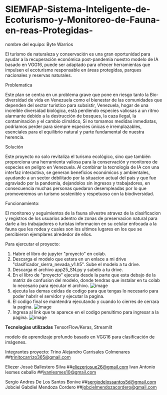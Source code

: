 # SIEMFAP-Sistema-Inteligente-de-Ecoturismo-y-Monitoreo-de-Fauna-en-reas-Protegidas-

nombre del equipo: Byte Warrios


El turismo de naturaleza y conservación es una gran oportunidad para ayudar a la recuperación económica post-pandemia nuestro modelo de IA basado en VGG16, puede ser adaptado para ofrecer herramientas que impulsen el ecoturismo responsable en áreas protegidas, parques nacionales y reservas naturales.


Problematica

Este plan se centra en un problema grave que pone en riesgo tanto la Bio-diversidad de vida en Venezuela como el bienestar de las comunidades que dependen del sector turistico para subsistir, Venezuela, hogar de una increíble diversidad biológica, está perdiendo especies valiosas a un ritmo alarmante debido a la destrucción de bosques, la caza ilegal, la contaminación y el cambio climático, Si no tomamos medidas inmediatas, podríamos perder para siempre especies únicas e irremplazables, esenciales para el equilibrio natural y parte fundamental de nuestra herencia.

Solución

Este proyecto no solo revitaliza el turismo ecológico, sino que también proporciona una herramienta valiosa para la conservación y monitoreo de especies en peligro en Venezuela. Al combinar la tecnología de IA con una interfaz interactiva, se generan beneficios económicos y ambientales, ayudando a un sector debilitado por la situacion actual del pais y que fue agraviado por la pandemia, dejandolos sin ingresos y trabajadores, en consecuencia muchas personas quedaron desempleadas por lo que promoveremos
un turismo sostenible y respetuoso con la biodiversidad.

Funcionamiento:

 El monitoreo y seguimientos de la fauna silvestre atravez de la clasificacion y registros de los usuarios adentro de zonas de preservacion natural para darle a los trabajadores o turistas informacion en su celular enfocada a la fauna que les rodea y cuales son los ultimos lugares en los que se percibieron ejemplares alrededor de ellos.

 Para ejercutar el proyecto:

  1. Habre el libro de jupyter "proyecto" en colab.
  2. Descarga el modelo que estara en un enlace a mi drive "clasificador_sierra_nevada_v1.h5". Sube el modelo a tu drive.
  3. Descarga el archivo app25_SN.py y subelo a tu drive.
  4. En el libro de "proyecto" ejecuta desde la parte que esta debajo de la matriz de confusion del modelo, donde tendras que instalar en tu colab lo necesario para ejecutar el archivo.
![image](https://github.com/user-attachments/assets/0914c66d-dcdb-4440-9c14-af0ba854967a)
  5. ejecuta las demas celdas de codigo para que tengas lo necesario para poder habrir el servidor y ejecutar la pagina.
  6. El codigo final se mantendra ejecutando y cuando lo cierres de cerrara la pagina.
![image](https://github.com/user-attachments/assets/00c1e132-6e3b-42de-b25e-9084bcaa3d5e)
  7. Ingresa al link que te aparece en el codigo penultimo para ingresar a la pagina.
![image](https://github.com/user-attachments/assets/5c3b899c-c00c-4b51-96c9-fc268c75b888)

 

**Tecnologias utilizadas**
TensorFlow/Keras, Streamlit


modelo de aprendizaje profundo basado en VGG16 para clasificación de imágenes.

Integrantes proyecto:
Trino Alejandro Carrisales Colmenares ##trinitocarrizo365@gmail.com

Eliezer Josué Ballestero Silva ##eliezerjosue26@gmail.com
Ivan Antonio lesmes ceballo ##ivanlesmes10@gmail.com

Sergio Andres De Los Santos Bonive ##sergiodelossantos5d@gmail.com
Jobciel Gabdiel Mendoza Cordero ##jobcielmendozacordero@gmail.com
